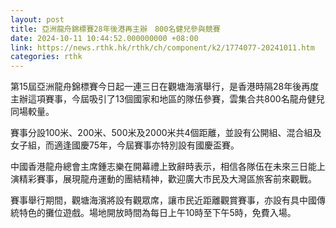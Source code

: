 ```yaml
---
layout: post
title: 亞洲龍舟錦標賽28年後港再主辦　800名健兒參與競賽
date: 2024-10-11 10:44:52.000000000 +08:00
link: https://news.rthk.hk/rthk/ch/component/k2/1774077-20241011.htm
categories: rthk
---
```


第15屆亞洲龍舟錦標賽今日起一連三日在觀塘海濱舉行，是香港時隔28年後再度主辦這項賽事，今屆吸引了13個國家和地區的隊伍參賽，雲集合共800名龍舟健兒同場較量。

賽事分設100米、200米、500米及2000米共4個距離，並設有公開組、混合組及女子組，而適逢國慶75年，今屆賽事亦特別設有國慶盃賽。

中國香港龍舟總會主席鍾志樂在開幕禮上致辭時表示，相信各隊伍在未來三日能上演精彩賽事，展現龍舟運動的團結精神，歡迎廣大市民及大灣區旅客前來觀戰。

賽事舉行期間，觀塘海濱將設有觀眾席，讓市民近距離觀賞賽事，亦設有具中國傳統特色的攤位遊戲。場地開放時間為每日上午10時至下午5時，免費入場。

